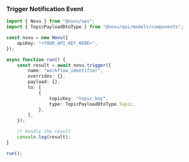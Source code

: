 <!-- Start SDK Example Usage [usage] -->
### Trigger Notification Event

```typescript
import { Novu } from "@novu/api";
import { TopicPayloadDtoType } from "@novu/api/models/components";

const novu = new Novu({
    apiKey: "<YOUR_API_KEY_HERE>",
});

async function run() {
    const result = await novu.trigger({
        name: "workflow_identifier",
        overrides: {},
        payload: {},
        to: [
            {
                topicKey: "topic_key",
                type: TopicPayloadDtoType.Topic,
            },
        ],
    });

    // Handle the result
    console.log(result);
}

run();

```
<!-- End SDK Example Usage [usage] -->